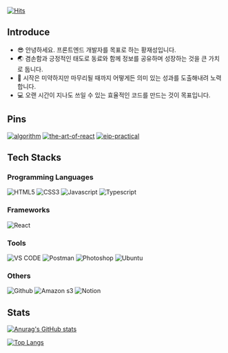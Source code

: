 [![Hits](https://hits.seeyoufarm.com/api/count/incr/badge.svg?url=https%3A%2F%2Fgithub.com%2Fshreder0804&count_bg=%23AA3DC8&title_bg=%23555555&icon=&icon_color=%238033FF&title=hits&edge_flat=false)](https://hits.seeyoufarm.com)

## Introduce

- 😎 안녕하세요. 프론트엔드 개발자를 목표로 하는 황재성입니다.
- 🌏 겸손함과 긍정적인 태도로 동료와 함께 정보를 공유하며 성장하는 것을 큰 가치로 둡니다.
- 🍎 시작은 미약하지만 마무리될 때까지 어떻게든 의미 있는 성과를 도출해내려 노력합니다.
- 💻 오랜 시간이 지나도 쓰일 수 있는 효율적인 코드를 만드는 것이 목표입니다.

## Pins

[![algorithm](https://github-readme-stats.vercel.app/api/pin/?username=shreder0804&repo=algorithm&show_owner=true&theme=radical)](https://github.com/shreder0804/algorithm)
[![the-art-of-react](https://github-readme-stats.vercel.app/api/pin/?username=shreder0804&repo=the-art-of-react&show_owner=true&theme=radical)](https://github.com/shreder0804/the-art-of-react)
[![eip-practical](https://github-readme-stats.vercel.app/api/pin/?username=shreder0804&repo=eip-practical&show_owner=true&theme=radical)](https://github.com/shreder0804/eip-practical)
## Tech Stacks

### Programming Languages

<img alt="HTML5" src ="https://img.shields.io/badge/html5-D35936.svg?&style=for-the-badge&logo=html5&logoColor=white"/> <img alt="CSS3" src ="https://img.shields.io/badge/css3-4675A6.svg?&style=for-the-badge&logo=css3&logoColor=white"/> <img alt="Javascript" src ="https://img.shields.io/badge/javascript-F3DF51.svg?&style=for-the-badge&logo=javascript&logoColor=black"/> <img alt="Typescript" src ="https://img.shields.io/badge/typescript-4675A6.svg?&style=for-the-badge&logo=typescript&logoColor=white"/>

### Frameworks

<img alt="React" src ="https://img.shields.io/badge/react-4675A6.svg?&style=for-the-badge&logo=react"/>

### Tools

<img alt="VS CODE" src ="https://img.shields.io/badge/vs code-007acc.svg?&style=for-the-badge&logo=visual studio code&logoColor=white"/> <img alt="Postman" src ="https://img.shields.io/badge/postman-D35936.svg?&style=for-the-badge&logo=postman&logoColor=white"/> <img alt="Photoshop" src ="https://img.shields.io/badge/photoshop-4675A6.svg?&style=for-the-badge&logo=adobe photoshop&logoColor=white"/> <img alt="Ubuntu" src ="https://img.shields.io/badge/Ubuntu-E95420.svg?&style=for-the-badge&logo=Ubuntu&logoColor=white"/>

### Others

<img alt="Github" src ="https://img.shields.io/badge/github-303030.svg?&style=for-the-badge&logo=github&logoColor=white"/> <img alt="Amazon s3" src ="https://img.shields.io/badge/amazon aws s3-F3DF51.svg?&style=for-the-badge&logo=amazon s3&logoColor=black"/> <img alt="Notion" src ="https://img.shields.io/badge/notion-f7f6f3.svg?&style=for-the-badge&logo=notion&logoColor=black"/>

## Stats

[![Anurag's GitHub stats](https://github-readme-stats.vercel.app/api?username=shreder0804&show_icons=true&theme=radical&line_height=20&layout=default&hide_title=true&count_private=true)](https://github.com/anuraghazra/github-readme-stats)

[![Top Langs](https://github-readme-stats.vercel.app/api/top-langs/?username=shreder0804&layout=compact&theme=radical)](https://github.com/anuraghazra/github-readme-stats)
